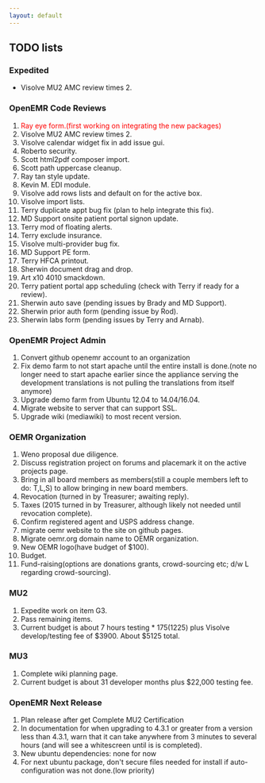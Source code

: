 ```yaml
---
layout: default
---
```

## TODO lists

### Expedited
* Visolve MU2 AMC review times 2.

### OpenEMR Code Reviews
1. <span style="color: red">Ray eye form.(first working on integrating the new packages)</span>
1. Visolve MU2 AMC review times 2.
1. Visolve calendar widget fix in add issue gui.
1. Roberto security.
1. Scott html2pdf composer import.
1. Scott path uppercase cleanup.
1. Ray tan style update.
1. Kevin M. EDI module.
1. Visolve add rows lists and default on for the active box.
1. Visolve import lists.
1. Terry duplicate appt bug fix (plan to help integrate this fix).
1. MD Support onsite patient portal signon update.
1. Terry mod of floating alerts.
1. Terry exclude insurance.
1. Visolve multi-provider bug fix.
1. MD Support PE form.
1. Terry HFCA printout.
1. Sherwin document drag and drop.
1. Art x10 4010 smackdown.
1. Terry patient portal app scheduling (check with Terry if ready for a review).
1. Sherwin auto save (pending issues by Brady and MD Support).
1. Sherwin prior auth form (pending issue by Rod).
1. Sherwin labs form (pending issues by Terry and Arnab).

### OpenEMR Project Admin
1. Convert github openemr account to an organization
1. Fix demo farm to not start apache until the entire install is done.(note no longer need to start apache earlier since the appliance serving the development translations is not pulling the translations from itself anymore)
1. Upgrade demo farm from Ubuntu 12.04 to 14.04/16.04.
1. Migrate website to server that can support SSL.
1. Upgrade wiki (mediawiki) to most recent version.

### OEMR Organization
1. Weno proposal due diligence.
1. Discuss registration project on forums and placemark it on the active projects page.
1. Bring in all board members as members(still a couple members left to do: T,L,S) to allow bringing in new board members.
1. Revocation (turned in by Treasurer; awaiting reply).
1. Taxes (2015 turned in by Treasurer, although likely not needed until revocation complete).
1. Confirm registered agent and USPS address change.
1. migrate oemr website to the site on github pages.
1. Migrate oemr.org domain name to OEMR organization.
1. New OEMR logo(have budget of $100).
1. Budget.
1. Fund-raising(options are donations grants, crowd-sourcing etc; d/w L regarding crowd-sourcing).

### MU2
1. Expedite work on item G3.
1. Pass remaining items.
1. Current budget is about 7 hours testing * $175 ($1225) plus Visolve develop/testing fee of $3900. About $5125 total.

### MU3
1. Complete wiki planning page.
1. Current budget is about 31 developer months plus $22,000 testing fee. 

### OpenEMR Next Release
1. Plan release after get Complete MU2 Certification
1. In documentation for when upgrading to 4.3.1 or greater from a version less than 4.3.1, warn that it can take anywhere from 3 minutes to several hours (and will see a whitescreen until is is completed).
1. New ubuntu dependencies: none for now
1. For next ubuntu package, don't secure files needed for install if auto-configuration was not done.(low priority)

